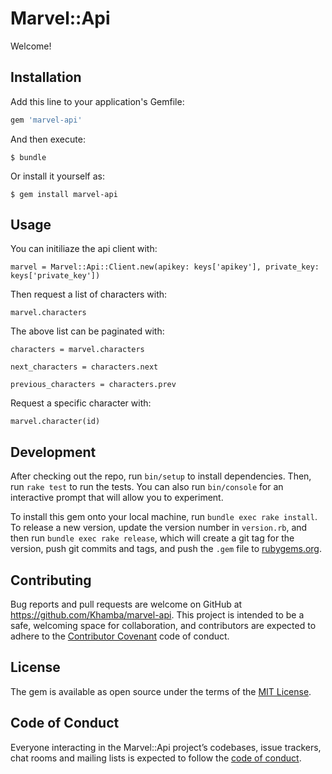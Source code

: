 # Marvel::Api

Welcome!

## Installation

Add this line to your application's Gemfile:

```ruby
gem 'marvel-api'
```

And then execute:

    $ bundle

Or install it yourself as:

    $ gem install marvel-api

## Usage

You can initiliaze the api client with:

`marvel = Marvel::Api::Client.new(apikey: keys['apikey'], private_key: keys['private_key'])`

Then request a list of characters with:

`marvel.characters`

The above list can be paginated with:

`characters = marvel.characters`

`next_characters = characters.next`

`previous_characters = characters.prev`

Request a specific character with:

`marvel.character(id)`

## Development

After checking out the repo, run `bin/setup` to install dependencies. Then, run `rake test` to run the tests. You can also run `bin/console` for an interactive prompt that will allow you to experiment.

To install this gem onto your local machine, run `bundle exec rake install`. To release a new version, update the version number in `version.rb`, and then run `bundle exec rake release`, which will create a git tag for the version, push git commits and tags, and push the `.gem` file to [rubygems.org](https://rubygems.org).

## Contributing

Bug reports and pull requests are welcome on GitHub at https://github.com/Khamba/marvel-api. This project is intended to be a safe, welcoming space for collaboration, and contributors are expected to adhere to the [Contributor Covenant](http://contributor-covenant.org) code of conduct.

## License

The gem is available as open source under the terms of the [MIT License](https://opensource.org/licenses/MIT).

## Code of Conduct

Everyone interacting in the Marvel::Api project’s codebases, issue trackers, chat rooms and mailing lists is expected to follow the [code of conduct](https://github.com/[USERNAME]/marvel-api/blob/master/CODE_OF_CONDUCT.md).
